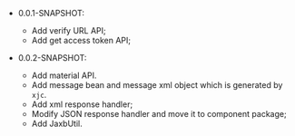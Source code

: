  - 0.0.1-SNAPSHOT:
   - Add verify URL API;
   - Add get access token API;

 - 0.0.2-SNAPSHOT:
   - Add material API.
   - Add message bean and message xml object which is generated by `xjc`.
   - Add xml response handler;
   - Modify JSON response handler and move it to component package;
   - Add JaxbUtil.